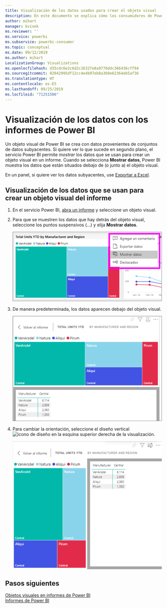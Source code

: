 ```yaml
---
title: Visualización de los datos usados para crear el objeto visual
description: En este documento se explica cómo los consumidores de Power BI pueden "ver" los datos usados para crear un objeto visual.
author: mihart
manager: kvivek
ms.reviewer: ''
ms.service: powerbi
ms.subservice: powerbi-consumer
ms.topic: conceptual
ms.date: 09/12/2019
ms.author: mihart
LocalizationGroup: Visualizations
ms.openlocfilehash: d35cdc6e2c6d2c2632fe8a9776ddc366436cff94
ms.sourcegitcommit: 02042995df12cc4e4b97eb8a369e62364eb5af36
ms.translationtype: HT
ms.contentlocale: es-ES
ms.lasthandoff: 09/25/2019
ms.locfileid: "71251506"
---
```

# <a name="show-data-with-power-bi-reports"></a>Visualización de los datos con los informes de Power BI

Un objeto visual de Power BI se crea con datos provenientes de conjuntos de datos subyacentes. Si quiere ver lo que sucede en segundo plano, el servicio Power BI permite *mostrar* los datos que se usan para crear un objeto visual en un informe. Cuando se selecciona **Mostrar datos**, Power BI muestra los datos que están situados debajo de (o junto a) el objeto visual.

En un panel, si quiere ver los datos subyacentes, use [Exportar a Excel](end-user-export.md).

## <a name="show-the-data-being-used-to-create-a-report-visual"></a>Visualización de los datos que se usan para crear un objeto visual del informe
1. En el servicio Power BI, [abra un informe](end-user-report-open.md) y seleccione un objeto visual.  
2. Para que se muestren los datos que hay detrás del objeto visual, seleccione los puntos suspensivos (...) y elija **Mostrar datos**.
   
   ![seleccionar Mostrar datos](./media/end-user-show-data/power-bi-explore-show-data-newer.png)
3. De manera predeterminada, los datos aparecen debajo del objeto visual.
   
   ![Presentación vertical de objeto visual y datos](./media/end-user-show-data/power-bi-show-data-new.png)

4. Para cambiar la orientación, seleccione el diseño vertical ![icono de diseño](media/end-user-show-data/power-bi-vertical-icon-new.png) en la esquina superior derecha de la visualización.
   
   ![Presentación horizontal de objeto visual y datos](./media/end-user-show-data/power-bi-show-data-rotate.png)

## <a name="next-steps"></a>Pasos siguientes
[Objetos visuales en informes de Power BI](../visuals/power-bi-report-visualizations.md)    
[Informes de Power BI](end-user-reports.md)    
